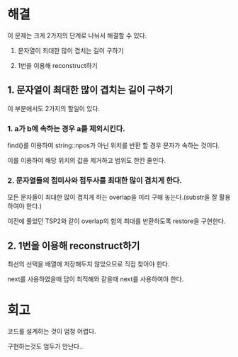 # 해결
이 문제는 크게 2가지의 단계로 나눠서 해결할 수 있다.

1. 문자열이 최대한 많이 겹치는 길이 구하기

2. 1번을 이용해 reconstruct하기


## 1. 문자열이 최대한 많이 겹치는 길이 구하기
이 부분에서도 2가지의 할일이 있다.

### 1. a가 b에 속하는 경우 a를 제외시킨다.

find()를 이용하여 string::npos가 아닌 위치를 반환 할 경우 문자가 속하는 것이다.

이를 이용하여 해당 위치의 값을 제거하고 범위도 한칸 줄인다.

### 2. 문자열들의 접미사와 접두사를 최대한 많이 겹치게 한다.

모든 문자들이 최대한 많이 겹치게 하는 overlap을 미리 구해 놓는다.(substr을 잘 활용하여야 한다.)

이전에 풀었던 TSP2와 같이 overlap의 합의 최대를 반환하도록 restore을 구현한다.


## 2. 1번을 이용해 reconstruct하기

최선의 선택을 배열에 저장해두지 않았으므로 직접 찾아야 한다.

next를 사용하였을때 답이 최적해와 같을때 next를 사용하여야 한다.


# 회고

코드를 설계하는 것이 엄청 어렵다.

구현하는것도 엄두가 안난다..

